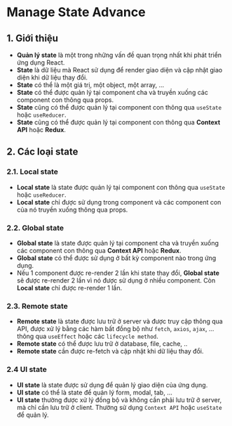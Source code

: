 # Manage State Advance
## 1. Giới thiệu
- **Quản lý state** là một trong những vấn đề quan trọng nhất khi phát triển ứng dụng React.
- **State** là dữ liệu mà React sử dụng để render giao diện và cập nhật giao diện khi dữ liệu thay đổi.
- **State** có thể là một giá trị, một object, một array, ...
- **State** có thể được quản lý tại component cha và truyền xuống các component con thông qua props.
- **State** cũng có thể được quản lý tại component con thông qua `useState` hoặc `useReducer`.
- **State** cũng có thể được quản lý tại component con thông qua **Context API** hoặc **Redux**.

## 2. Các loại state
### 2.1. Local state
- **Local state** là state được quản lý tại component con thông qua `useState` hoặc `useReducer`.
- **Local state** chỉ được sử dụng trong component và các component con của nó truyền xuống thông qua props.
### 2.2. Global state
- **Global state** là state được quản lý tại component cha và truyền xuống các component con thông qua **Context API** hoặc **Redux**.
- **Global state** có thể được sử dụng ở bất kỳ component nào trong ứng dụng.
- Nếu 1 component được re-render 2 lần khi state thay đổi, **Global state** sẽ được re-render 2 lần vì nó được sử dụng ở nhiều component. Còn **Local state** chỉ được re-render 1 lần.
### 2.3. Remote state
- **Remote state** là state được lưu trữ ở server và được truy cập thông qua API, được xử lý bằng các hàm bất đồng bộ như `fetch`, `axios`, `ajax`, ... thông qua `useEffect` hoặc các `lifecycle method`.
- **Remote state** có thể được lưu trữ ở database, file, cache, ..
- **Remote state** cần được re-fetch và cập nhật khi dữ liệu thay đổi.
### 2.4 UI state
- **UI state** là state được sử dụng để quản lý giao diện của ứng dụng.
- **UI state** có thể là state để quản lý form, modal, tab, ...
- **UI state** thường được xử lý đồng bộ và không cần phải lưu trữ ở server, mà chỉ cần lưu trữ ở client. Thường sử dụng `Context API` hoặc `useState` để quản lý.